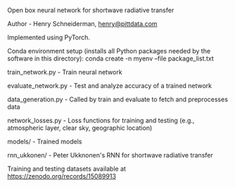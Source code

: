 Open box neural network for shortwave radiative transfer

Author - Henry Schneiderman, henry@pittdata.com

Implemented using PyTorch.

Conda environment setup (installs all Python packages needed by the software in this directory): conda create -n myenv –file package_list.txt

train_network.py - Train neural network

evaluate_network.py - Test and analyze accuracy of a trained network

data_generation.py - Called by train and evaluate to fetch and preprocesses data

network_losses.py - Loss functions for training and testing (e.g., atmospheric layer, clear sky, geographic location)

models/ - Trained models

rnn_ukkonen/ - Peter Ukknonen's RNN for shortwave radiative transfer

Training and testing datasets available at https://zenodo.org/records/15089913


